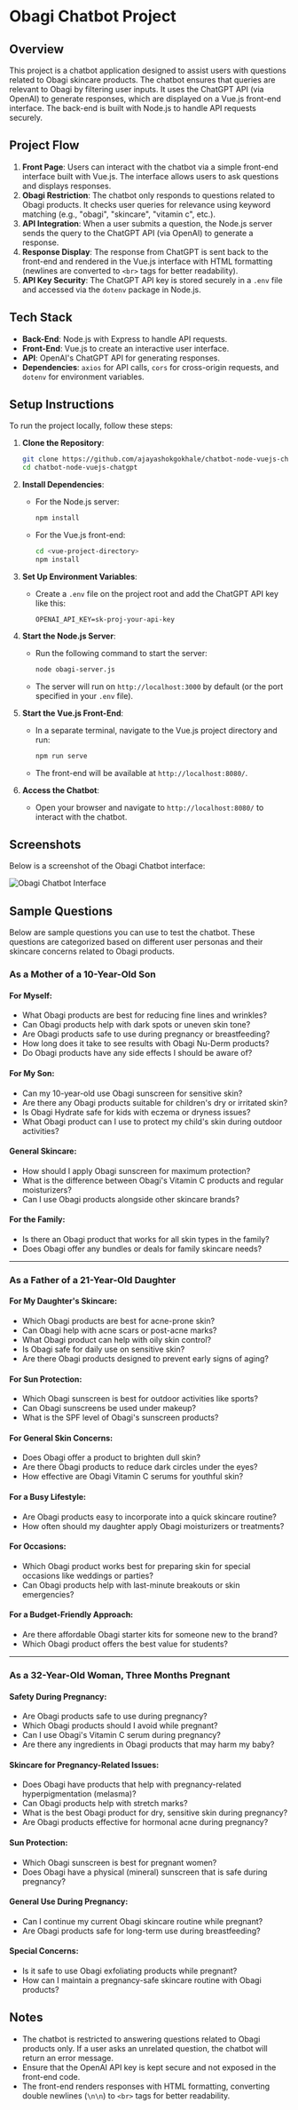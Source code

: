 # Obagi Chatbot Project

## Overview
This project is a chatbot application designed to assist users with questions related to Obagi skincare products. The chatbot ensures that queries are relevant to Obagi by filtering user inputs. It uses the ChatGPT API (via OpenAI) to generate responses, which are displayed on a Vue.js front-end interface. The back-end is built with Node.js to handle API requests securely.

## Project Flow
1. **Front Page**: Users can interact with the chatbot via a simple front-end interface built with Vue.js. The interface allows users to ask questions and displays responses.
2. **Obagi Restriction**: The chatbot only responds to questions related to Obagi products. It checks user queries for relevance using keyword matching (e.g., "obagi", "skincare", "vitamin c", etc.).
3. **API Integration**: When a user submits a question, the Node.js server sends the query to the ChatGPT API (via OpenAI) to generate a response.
4. **Response Display**: The response from ChatGPT is sent back to the front-end and rendered in the Vue.js interface with HTML formatting (newlines are converted to `<br>` tags for better readability).
5. **API Key Security**: The ChatGPT API key is stored securely in a `.env` file and accessed via the `dotenv` package in Node.js.

## Tech Stack
- **Back-End**: Node.js with Express to handle API requests.
- **Front-End**: Vue.js to create an interactive user interface.
- **API**: OpenAI's ChatGPT API for generating responses.
- **Dependencies**: `axios` for API calls, `cors` for cross-origin requests, and `dotenv` for environment variables.

## Setup Instructions
To run the project locally, follow these steps:

1. **Clone the Repository**:
   ```bash
   git clone https://github.com/ajayashokgokhale/chatbot-node-vuejs-chatgpt.git
   cd chatbot-node-vuejs-chatgpt
   ```

2. **Install Dependencies**:
    - For the Node.js server:
      ```bash
      npm install
      ```
    - For the Vue.js front-end:
      ```bash
      cd <vue-project-directory>
      npm install
      ```

3. **Set Up Environment Variables**:
    - Create a `.env` file on the project root and add the ChatGPT API key like this:
      ```
      OPENAI_API_KEY=sk-proj-your-api-key
      ```

4. **Start the Node.js Server**:
    - Run the following command to start the server:
      ```bash
      node obagi-server.js
      ```
    - The server will run on `http://localhost:3000` by default (or the port specified in your `.env` file).

5. **Start the Vue.js Front-End**:
    - In a separate terminal, navigate to the Vue.js project directory and run:
      ```bash
      npm run serve
      ```
    - The front-end will be available at `http://localhost:8080/`.

6. **Access the Chatbot**:
    - Open your browser and navigate to `http://localhost:8080/` to interact with the chatbot.


## Screenshots
Below is a screenshot of the Obagi Chatbot interface:

![Obagi Chatbot Interface](screenshots/chatbot-screenshot.png)

## Sample Questions
Below are sample questions you can use to test the chatbot. These questions are categorized based on different user personas and their skincare concerns related to Obagi products.

### As a Mother of a 10-Year-Old Son
#### For Myself:
- What Obagi products are best for reducing fine lines and wrinkles?
- Can Obagi products help with dark spots or uneven skin tone?
- Are Obagi products safe to use during pregnancy or breastfeeding?
- How long does it take to see results with Obagi Nu-Derm products?
- Do Obagi products have any side effects I should be aware of?

#### For My Son:
- Can my 10-year-old use Obagi sunscreen for sensitive skin?
- Are there any Obagi products suitable for children's dry or irritated skin?
- Is Obagi Hydrate safe for kids with eczema or dryness issues?
- What Obagi product can I use to protect my child's skin during outdoor activities?

#### General Skincare:
- How should I apply Obagi sunscreen for maximum protection?
- What is the difference between Obagi's Vitamin C products and regular moisturizers?
- Can I use Obagi products alongside other skincare brands?

#### For the Family:
- Is there an Obagi product that works for all skin types in the family?
- Does Obagi offer any bundles or deals for family skincare needs?

---

### As a Father of a 21-Year-Old Daughter
#### For My Daughter's Skincare:
- Which Obagi products are best for acne-prone skin?
- Can Obagi help with acne scars or post-acne marks?
- What Obagi product can help with oily skin control?
- Is Obagi safe for daily use on sensitive skin?
- Are there Obagi products designed to prevent early signs of aging?

#### For Sun Protection:
- Which Obagi sunscreen is best for outdoor activities like sports?
- Can Obagi sunscreens be used under makeup?
- What is the SPF level of Obagi's sunscreen products?

#### For General Skin Concerns:
- Does Obagi offer a product to brighten dull skin?
- Are there Obagi products to reduce dark circles under the eyes?
- How effective are Obagi Vitamin C serums for youthful skin?

#### For a Busy Lifestyle:
- Are Obagi products easy to incorporate into a quick skincare routine?
- How often should my daughter apply Obagi moisturizers or treatments?

#### For Occasions:
- Which Obagi product works best for preparing skin for special occasions like weddings or parties?
- Can Obagi products help with last-minute breakouts or skin emergencies?

#### For a Budget-Friendly Approach:
- Are there affordable Obagi starter kits for someone new to the brand?
- Which Obagi product offers the best value for students?

---

### As a 32-Year-Old Woman, Three Months Pregnant
#### Safety During Pregnancy:
- Are Obagi products safe to use during pregnancy?
- Which Obagi products should I avoid while pregnant?
- Can I use Obagi's Vitamin C serum during pregnancy?
- Are there any ingredients in Obagi products that may harm my baby?

#### Skincare for Pregnancy-Related Issues:
- Does Obagi have products that help with pregnancy-related hyperpigmentation (melasma)?
- Can Obagi products help with stretch marks?
- What is the best Obagi product for dry, sensitive skin during pregnancy?
- Are Obagi products effective for hormonal acne during pregnancy?

#### Sun Protection:
- Which Obagi sunscreen is best for pregnant women?
- Does Obagi have a physical (mineral) sunscreen that is safe during pregnancy?

#### General Use During Pregnancy:
- Can I continue my current Obagi skincare routine while pregnant?
- Are Obagi products safe for long-term use during breastfeeding?

#### Special Concerns:
- Is it safe to use Obagi exfoliating products while pregnant?
- How can I maintain a pregnancy-safe skincare routine with Obagi products?

## Notes
- The chatbot is restricted to answering questions related to Obagi products only. If a user asks an unrelated question, the chatbot will return an error message.
- Ensure that the OpenAI API key is kept secure and not exposed in the front-end code.
- The front-end renders responses with HTML formatting, converting double newlines (`\n\n`) to `<br>` tags for better readability.
